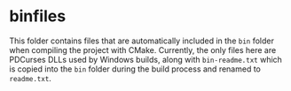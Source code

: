 # binfiles

This folder contains files that are automatically included in the `bin` folder when compiling the project with CMake. Currently, the only files here are
PDCurses DLLs used by Windows builds, along with `bin-readme.txt` which is copied into the `bin` folder during the build process and renamed to `readme.txt`.
